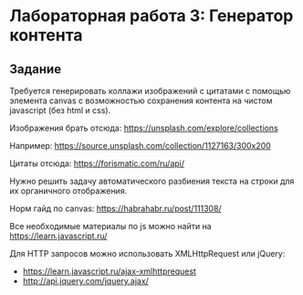 # Лабораторная работа 3: Генератор контента

## Задание 

Требуется генерировать коллажи изображений с цитатами с помощью элемента canvas с возможностью сохранения контента на чистом javascript (без html и css).

Изображения брать отсюда: https://unsplash.com/explore/collections

Например: https://source.unsplash.com/collection/1127163/300x200

Цитаты отсюда: https://forismatic.com/ru/api/

Нужно решить задачу автоматического разбиения текста на строки для их органичного отображения.

Норм гайд по canvas: https://habrahabr.ru/post/111308/

Все необходимые материалы по js можно найти на https://learn.javascript.ru/

Для HTTP запросов можно использовать XMLHttpRequest или jQuery:
- https://learn.javascript.ru/ajax-xmlhttprequest
- http://api.jquery.com/jquery.ajax/